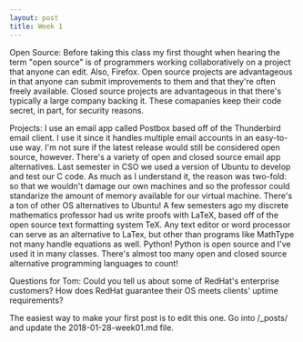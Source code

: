 ```yaml
---
layout: post
title: Week 1
---
```


Open Source:
Before taking this class my first thought when hearing the term "open source" is of programmers working collaboratively on a project that anyone can edit. Also, Firefox.
Open source projects are advantageous in that anyone can submit improvements to them and that they're often freely available. Closed source projects are advantageous in that there's typically a large company backing it. These comapanies keep their code secret, in part, for security reasons. 

Projects:
I use an email app called Postbox based off of the Thunderbird email client. I use it since it handles multiple email accounts in an easy-to-use way. I'm not sure if the latest release would still be considered open source, however. There's a variety of open and closed source email app alternatives.
Last semester in CSO we used a version of Ubuntu to develop and test our C code. As much as I understand it, the reason was two-fold: so that we wouldn't damage our own machines and so the professor could standarize the amount of memory available for our virtual machine. There's a ton of other OS alternatives to Ubuntu!
A few semesters ago my discrete mathematics professor had us write proofs with LaTeX, based off of the open source text formatting system TeX. Any text editor or word processor can serve as an alternative to LaTex, but other than programs like MathType not many handle equations as well. 
Python! Python is open source and I've used it in many classes. There's almost too many open and closed source alternative programming languages to count!

Questions for Tom:
Could you tell us about some of RedHat's enterprise customers?
How does RedHat guarantee their OS meets clients' uptime requirements?


The easiest way to make your first post is to edit this one. 
Go into /_posts/ and update the 2018-01-28-week01.md file. 
